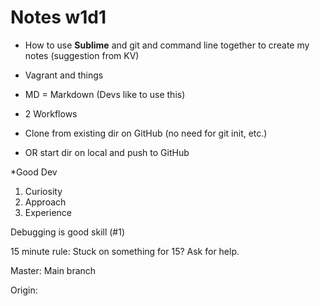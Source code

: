 # Notes w1d1

* How to use **Sublime** and git and command line together to create my notes (suggestion from KV)

* Vagrant and things

* MD = Markdown (Devs like to use this)

* 2 Workflows

* Clone from existing dir on GitHub (no need for git init, etc.)

* OR start dir on local and push to GitHub

*Good Dev

1)  Curiosity
2)  Approach
3)  Experience

Debugging is good skill (#1)

15 minute rule: Stuck on something for 15? Ask for help.

Master: Main branch

Origin:
